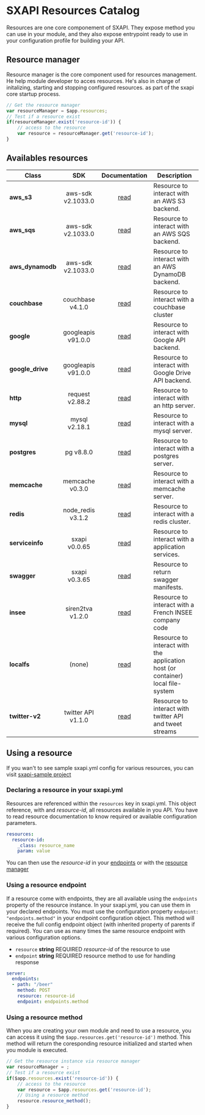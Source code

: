 # SXAPI Resources Catalog

Resources are one core componement of SXAPI. They expose method you can use in your module, and they also expose entrypoint ready to use in your configuration profile for building your API.


## Resource manager

Resource manager is the core component used for resources management. He help module developer to acces resources. He's also in charge of initalizing, starting and stopping configured resources. as part of the sxapi core startup process.

```javascript
// Get the resource manager
var resourceManager = $app.resources;
// Test if a resource exist
if(resourceManager.exist('resource-id')) {
    // access to the resource
    var resource = resourceManager.get('resource-id');
}
```

## Availables resources

| Class            | SDK                | Documentation          | Description
|------------------|:------------------:|:----------------------:|------------------------
| **aws_s3**       | aws-sdk v2.1033.0  | [read](aws_s3.md)      | Resource to interact with an AWS S3 backend.
| **aws_sqs**      | aws-sdk v2.1033.0  | [read](aws_sqs.md)     | Resource to interact with an AWS SQS backend.
| **aws_dynamodb** | aws-sdk v2.1033.0  | [read](aws_s3.md)      | Resource to interact with an AWS DynamoDB backend.
| **couchbase**    | couchbase v4.1.0   | [read](couchbase.md)   | Resource to interact with a couchbase cluster
| **google**       | googleapis v91.0.0 | [read](google.md)      | Resource to interact with Google API backend.
| **google_drive** | googleapis v91.0.0 | [read](google_drive.md)| Resource to interact with Google Drive API backend.
| **http**         | request v2.88.2    | [read](http.md)        | Resource to interact with an http server.
| **mysql**        | mysql v2.18.1      | [read](mysql.md)       | Resource to interact with a mysql server.
| **postgres**     | pg v8.8.0          | [read](postgres.md)    | Resource to interact with a postgres server.
| **memcache**     | memcache v0.3.0    | [read](memcache.md)    | Resource to interact with a memcache server.
| **redis**        | node_redis v3.1.2  | [read](redis.md)       | Resource to interact with a redis cluster.
| **serviceinfo**  | sxapi v0.0.65      | [read](serviceinfo.md) | Resource to interact with a application services.
| **swagger**      | sxapi v0.3.65      | [read](swagger.md)     | Resource to return swagger manifests.
| **insee**        | siren2tva v1.2.0   | [read](insee.md)       | Resource to interact with a French INSEE company code
| **localfs**      | (none)             | [read](localfs.md)     | Resource to interact with the application host (or container) local file-system
| **twitter-v2**   | twitter API v1.1.0 | [read](twitter.md)     | Resource to interact with twitter API and tweet streams

## Using a resource

If you wan't to see sample sxapi.yml config for various resources, you can visit [sxapi-sample project](https://github.com/startxfr/sxapi-sample/tree/v0.3.63-npm/samples)

### Declaring a resource in your sxapi.yml

Resources are referenced within the `resources` key in sxapi.yml. This object reference, with and *resource-id*, all resources available in you API. You have to read resource documentation to know required or available configuration parameters.

```yaml
resources:
  resource-id:
    _class: resource_name
    param: value
```
You can then use the *resource-id* in your [endpoints](#using-a-resource-endpoint) or with the [resource manager](#using-a-resource-method)

### Using a resource endpoint

If a resource come with endpoints, they are all available using the `endpoints` property of the resource instance. In your sxapi.yml, you can use them in your declared endpoints. You must use the configuration property `endpoint: "endpoints.method"` in your endpoint configuration object. This method will receive the full config endpoint object (with inherited property of parents if required). You can use as many times the same resource endpoint with various configuration options.

-   `resource` **string** REQUIRED *resource-id* of the resource to use
-   `endpoint` **string** REQUIRED resource method to use for handling response

```yaml
server:
  endpoints:
  - path: "/beer"
    method: POST
    resource: resource-id
    endpoint: endpoints.method
```

### Using a resource method

When you are creating your own module and need to use a resource, you can access it using the `$app.resources.get('resource-id')` method. This method will return the coresponding resource initialized and started when you module is executed.

```javascript
// Get the resource instance via resource manager
var resourceManager = ;
// Test if a resource exist
if($app.resources.exist('resource-id')) {
    // access to the resource
    var resource = $app.resources.get('resource-id');
    // Using a resource method
    resource.resource_method();
}
```
